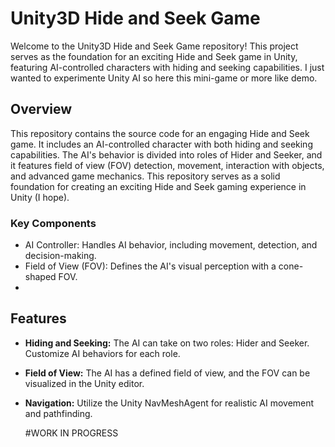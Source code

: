 # Unity3D Hide and Seek Game

Welcome to the Unity3D Hide and Seek Game repository! This project serves as the foundation for an exciting Hide and Seek game in Unity, featuring AI-controlled characters with hiding and seeking capabilities. I just wanted to experimente Unity AI so here this mini-game or more like demo.

## Overview

This repository contains the source code for an engaging Hide and Seek game. It includes an AI-controlled character with both hiding and seeking capabilities. The AI's behavior is divided into roles of Hider and Seeker, and it features field of view (FOV) detection, movement, interaction with objects, and advanced game mechanics. This repository serves as a solid foundation for creating an exciting Hide and Seek gaming experience in Unity (I hope).

### Key Components
- AI Controller: Handles AI behavior, including movement, detection, and decision-making.
- Field of View (FOV): Defines the AI's visual perception with a cone-shaped FOV.
- 
## Features

- **Hiding and Seeking:** The AI can take on two roles: Hider and Seeker. Customize AI behaviors for each role.
- **Field of View:** The AI has a defined field of view, and the FOV can be visualized in the Unity editor.
- **Navigation:** Utilize the Unity NavMeshAgent for realistic AI movement and pathfinding.

  #WORK IN PROGRESS

